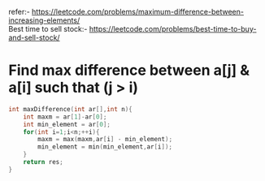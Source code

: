 refer:- https://leetcode.com/problems/maximum-difference-between-increasing-elements/<br>
Best time to sell stock:-
https://leetcode.com/problems/best-time-to-buy-and-sell-stock/

# Find max difference between a[j] & a[i] such that (j > i)

```C++
int maxDifference(int ar[],int n){
    int maxm = ar[1]-ar[0];
    int min_element = ar[0];
    for(int i=1;i<n;++i){
        maxm = max(maxm,ar[i] - min_element);
        min_element = min(min_element,ar[i]);
    }
    return res;
}
```
